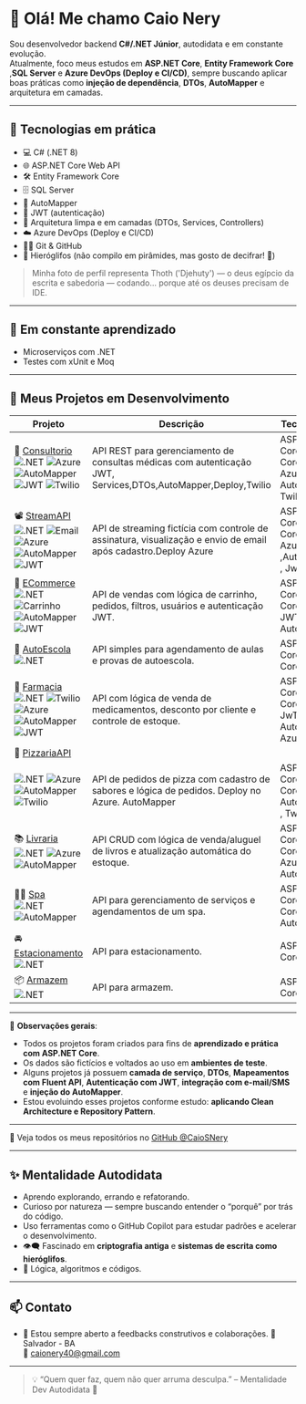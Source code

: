 # 👋 Olá! Me chamo Caio Nery

Sou desenvolvedor backend **C#/.NET Júnior**, autodidata e em constante evolução.  
Atualmente, foco meus estudos em **ASP.NET Core**, **Entity Framework Core** ,**SQL Server** e **Azure DevOps (Deploy e CI/CD)**, sempre buscando aplicar boas práticas como **injeção de dependência**, **DTOs**, **AutoMapper** e arquitetura em camadas.

---

## 🧠 Tecnologias em prática

- 💻  C# (.NET 8)
- 🌐 ASP.NET Core Web API
- 🛠️ Entity Framework Core
- 🗄️ SQL Server
- 📍 AutoMapper
- 🔐 JWT (autenticação)
- 🚧 Arquitetura limpa e em camadas (DTOs, Services, Controllers)
- ☁️  Azure DevOps (Deploy e CI/CD)
- 🐱‍💻 Git & GitHub
- 🐍 Hieróglifos (não compilo em pirâmides, mas gosto de decifrar! 🏺)

> Minha foto de perfil representa Thoth ('Djehuty') — o deus egípcio da escrita e sabedoria — codando... porque até os deuses precisam de IDE.

---

## 🚀 Em constante aprendizado

- Microserviços com .NET
- Testes com xUnit e Moq
---

## 📂 Meus Projetos em Desenvolvimento

| Projeto | Descrição | Tecnologias |
|--------|-----------|-------------|
| 🔬 [Consultorio](https://github.com/CaioSNery/Consultorio_API) <br> ![.NET](https://img.shields.io/badge/.NET-8.0-blue)  ![Azure](https://img.shields.io/badge/Deploy-Azure-blueviolet) ![AutoMapper](https://img.shields.io/badge/Mapping-AutoMapper-purple) ![JWT](https://img.shields.io/badge/Auth-JWT-green) ![Twilio](https://img.shields.io/badge/SMS+WhatsApp-Twilio-red) | API REST para gerenciamento de consultas médicas com autenticação JWT, Services,DTOs,AutoMapper,Deploy,Twilio | ASP.NET Core, EF Core, JWT, Azure, AutoMapper, Twilio  |
| 📽️ [StreamAPI](https://github.com/CaioSNery/StreamAPI) <br> ![.NET](https://img.shields.io/badge/.NET-8.0-blue) ![Email](https://img.shields.io/badge/Email-SMTP-informational) ![Azure](https://img.shields.io/badge/Deploy-Azure-blueviolet) ![AutoMapper](https://img.shields.io/badge/Mapping-AutoMapper-purple) ![JWT](https://img.shields.io/badge/Auth-JWT-green) | API de streaming fictícia com controle de assinatura, visualização e envio de email após cadastro.Deploy Azure | ASP.NET Core, EF Core, SMTP, Azure ,AutoMapper , Jwt |
| 🛒 [ECommerce](https://github.com/CaioSNery/ECommerceAPI) <br> ![.NET](https://img.shields.io/badge/.NET-8.0-blue) ![Carrinho](https://img.shields.io/badge/Funcao-Carrinho-brightgreen) ![AutoMapper](https://img.shields.io/badge/Mapping-AutoMapper-purple) ![JWT](https://img.shields.io/badge/Auth-JWT-green)  | API de vendas com lógica de carrinho, pedidos, filtros, usuários e autenticação JWT. | ASP.NET Core, EF Core, LINQ , JWT, AutoMapper |
| 🚗 [AutoEscola](https://github.com/CaioSNery/AgendamentoAutoEscolaProva) <br> ![.NET](https://img.shields.io/badge/.NET-8.0-blue) | API simples para agendamento de aulas e provas de autoescola. | ASP.NET Core, EF Core |
| 💊 [Farmacia](https://github.com/CaioSNery/FarmaciaAPI) <br> ![.NET](https://img.shields.io/badge/.NET-8.0-blue) ![Twilio](https://img.shields.io/badge/SMS-Twilio-red)  ![Azure](https://img.shields.io/badge/Deploy-Azure-blueviolet) ![AutoMapper](https://img.shields.io/badge/Mapping-AutoMapper-purple) ![JWT](https://img.shields.io/badge/Auth-JWT-green) | API com lógica de venda de medicamentos, desconto por cliente e controle de estoque. | ASP.NET Core, EF Core, Twilio, JwT, AutoMapper, Azure |
| 🍕 [PizzariaAPI](https://github.com/CaioSNery/PizzariaAPI) <br> 
![.NET](https://img.shields.io/badge/.NET-8.0-blue) ![Azure](https://img.shields.io/badge/Deploy-Azure-blueviolet) ![AutoMapper](https://img.shields.io/badge/Mapping-AutoMapper-purple) ![Twilio](https://img.shields.io/badge/SMS-Twilio-red)  | API de pedidos de pizza com cadastro de sabores e lógica de pedidos. Deploy no Azure. AutoMapper | ASP.NET Core, EF Core, Azure, AutoMapper , Twilio |
| 📚 [Livraria](https://github.com/CaioSNery/LivrariaAPI) <br> ![.NET](https://img.shields.io/badge/.NET-8.0-blue)  ![Azure](https://img.shields.io/badge/Deploy-Azure-blueviolet) ![AutoMapper](https://img.shields.io/badge/Mapping-AutoMapper-purple)| API CRUD com lógica de venda/aluguel de livros e atualização automática do estoque. | ASP.NET Core, EF Core , Azure, AutoMapper |
| 💆🏻 [Spa](https://github.com/CaioSNery/SpaAPI) <br> ![.NET](https://img.shields.io/badge/.NET-8.0-blue) ![AutoMapper](https://img.shields.io/badge/Mapping-AutoMapper-purple) | API para gerenciamento de serviços e agendamentos de um spa. | ASP.NET Core, EF Core, AutoMapper|
| 🚘 [Estacionamento](https://github.com/CaioSNery/EstacionamentoAPI) <br> ![.NET](https://img.shields.io/badge/.NET-8.0-blue) | API para estacionamento. | ASP.NET Core |
| 📦 [Armazem](https://github.com/CaioSNery/ArmazemAPI) <br> ![.NET](https://img.shields.io/badge/.NET-8.0-blue) | API para armazem.  | ASP.NET Core |



---

📌 **Observações gerais**:

- Todos os projetos foram criados para fins de **aprendizado e prática com ASP.NET Core**.
- Os dados são fictícios e voltados ao uso em **ambientes de teste**.
- Alguns projetos já possuem **camada de serviço**, **DTOs**, **Mapeamentos com Fluent API**, **Autenticação com JWT**, **integração com e-mail/SMS** e **injeção do AutoMapper**.
- Estou evoluindo esses projetos conforme estudo: **aplicando Clean Architecture e Repository Pattern**.

---

🚀 Veja todos os meus repositórios no [GitHub @CaioSNery](https://github.com/CaioSNery)


---
## ✨ Mentalidade Autodidata

- Aprendo explorando, errando e refatorando.
- Curioso por natureza — sempre buscando entender o “porquê” por trás do código.
- Uso ferramentas como o GitHub Copilot para estudar padrões e acelerar o desenvolvimento.
- 👁️‍🗨️ Fascinado em **criptografia antiga** e **sistemas de escrita como hieróglifos**.
- 🧠 Lógica, algoritmos e códigos.


---

## 📫 Contato

- 💬 Estou sempre aberto a feedbacks construtivos e colaborações.
📍 Salvador - BA  
📧 caionery40@gmail.com


---

> 💡 “Quem quer faz, quem não quer arruma desculpa.” – Mentalidade Dev Autodidata 🚀
